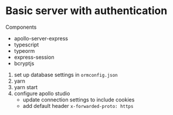 # Basic server with authentication

Components
- apollo-server-express
- typescript
- typeorm
- express-session
- bcryptjs

1. set up database settings in `ormconfig.json`
2. yarn
3. yarn start
4. configure apollo studio
    - update connection settings to include cookies
    - add default header `x-forwarded-proto: https`
